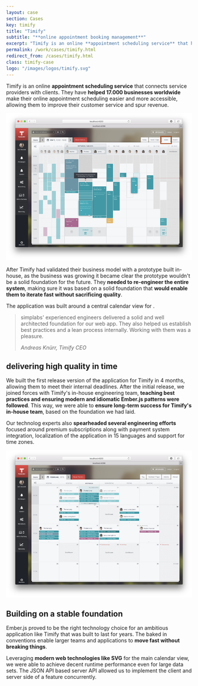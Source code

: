 ```yaml
---
layout: case
section: Cases
key: timify
title: "Timify"
subtitle: "**online appointment booking management**"
excerpt: "Timify is an online **appointment scheduling service** that has helped 17.000 businesses worldwide. We **re-engineered their internally built prototype** and turned it into a solid application that would be the **foundation for their future business**."
permalink: /work/cases/timify.html
redirect_from: /cases/timify.html
class: timify-case
logo: "/images/logos/timify.svg"
---
```


<div class="content-section intro">
  <div class="container">
    <div class="row">
      <div class="col-12 col-md-6 order-md-2 d-flex flex-column justify-content-center">
        <p>Timify is an online <strong>appointment scheduling service</strong> that connects service providers with clients. They have <strong>helped 17.000 businesses worldwide</strong> make their online appointment scheduling easier and more accessible, allowing them to improve their customer service and spur revenue.</p>
      </div>
      <div class="col-12 col-md-6 order-md-1 d-flex align-items-center justify-content-center">
        <img src="/images/cases/timify/weekly-view.png" class="img-fluid" alt="Weekly view">
      </div>
    </div>
  </div>
</div>

<div class="content-section">
  <div class="container">
    <div class="row">
      <div class="col-12 col-sm-10 offset-sm-1 col-lg-8 offset-lg-2">
        <p>After Timify had validated their business model with a prototype built in-house, as the business was growing it became clear the prototype wouldn't be a solid foundation for the future. They <strong>needed to re-engineer the entire system</strong>, making sure it was based on a solid foundation that <strong>would enable them to iterate fast without sacrificing quality</strong>.</p>
        <p>The application was built around a central calendar view for .</p>
      </div>
    </div>
  </div>
</div>

<div class="content-section quote highlight">
  <div class="container">
    <div class="row">
      <div class="col-12 col-sm-10 offset-sm-1 col-lg-8 offset-lg-2">
        <blockquote>
          <p>simplabs' experienced engineers delivered a solid and well architected foundation for our web app. They also helped us establish best practices and a lean process internally. Working with them was a pleasure.</p>
          <footer><cite>Andreas Knürr, Timify CEO</cite></footer>
        </blockquote>
      </div>
    </div>
  </div>
</div>

<div class="content-section">
  <div class="container">
    <div class="row">
      <div class="col-12 col-md-6 d-flex flex-column justify-content-center">
        <h2>delivering high quality in time</h2>
        <p>We built the first release version of the application for Timify in 4 months, allowing them to meet their internal deadlines. After the initial release, we joined forces with Timify's in-house engineering team, <strong>teaching best practices and ensuring modern and idiomatic Ember.js patterns were followed</strong>. This way, we were able to <strong>ensure long-term success for Timify's in-house team</strong>, based on the foundation we had laid.</p>
        <p>Our technolog experts also <strong>spearheaded several engineering efforts</strong> focused around premium subscriptions along with payment system integration, localization of the application in 15 languages and support for time zones.</p>
      </div>
      <div class="col-12 col-md-6 d-flex align-items-center justify-content-center">
        <img src="/images/cases/timify/monthly-view.png" class="img-fluid" alt="Monthly view">
      </div>
    </div>
  </div>
</div>

<div class="content-section">
  <div class="container">
    <div class="row">
      <div class="col-12 col-sm-4 offset-sm-1 col-lg-3 offset-lg-2">
        <h2>Building on a stable foundation</h2>
      </div>
      <div class="col-12 col-md-6 col-lg-5">
        <p>Ember.js proved to be the right technology choice for an ambitious application like Timify that was built to last for years. The baked in conventions enable larger teams and applications to <strong>move fast without breaking things</strong>.</p>
        <p>Leveraging <strong>modern web technologies like SVG</strong> for the main calendar view, we were able to achieve decent runtime performance even for large data sets. The JSON API based server API allowed us to implement the client and server side of a feature concurrently.</p>
      </div>
    </div>
  </div>
</div>

